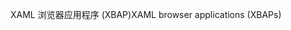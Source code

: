 <span data-ttu-id="a1d1f-101">XAML 浏览器应用程序 (XBAP)</span><span class="sxs-lookup"><span data-stu-id="a1d1f-101">XAML browser applications (XBAPs)</span></span>